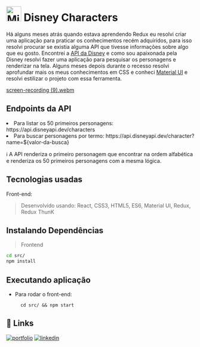 # <img src="https://i0.wp.com/www.multarte.com.br/wp-content/uploads/2019/02/mickey-mouse-logo-vector-free-download.gif?resize=696%2C698&ssl=1" alt="Mickey icon" width="40"/> Disney Characters

Há alguns meses atrás quando estava aprendendo Redux eu resolvi criar uma aplicação para praticar os conhecimentos recém adquiridos, para isso resolvi procurar se existia alguma API que tivesse informações sobre algo que eu gosto. Encontrei a [API da Disney](https://disneyapi.dev/) e como sou apaixonada pela Disney resolvi fazer uma aplicação para pesquisar os personagens e renderizar na tela. 
Alguns meses depois durante o recesso resolvi aprofundar mais os meus conhecimentos em CSS e conheci [Material UI](https://mui.com/) e resolvi estilizar o projeto com essa ferramenta. 

[screen-recording (9).webm](https://user-images.githubusercontent.com/106452876/220142532-4ddf8d3d-0cee-4c33-ad59-6a6da7658516.webm)

## Endpoints da API
<li>Para listar os 50 primeiros personagens: https://api.disneyapi.dev/characters </li>
<li>Para buscar personagens por termo: https://api.disneyapi.dev/character?name=${valor-da-busca} </li>


:information_source:  A API renderiza o primeiro personagem que encontrar na ordem alfabética e renderiza os 50 primeiros personagens com a mesma lógica. 

## Tecnologias usadas
Front-end:
> Desenvolvido usando: React, CSS3, HTML5, ES6, Material UI, Redux, Redux ThunK
  
## Instalando Dependências
> Frontend
```bash
cd src/
npm install
``` 
## Executando aplicação
* Para rodar o front-end:

  ```
    cd src/ && npm start
  ```

## 🔗 Links
[![portfolio](https://img.shields.io/badge/my_portfolio-000?style=for-the-badge&logo=ko-fi&logoColor=white)](https://joanamds.github.io/#/)
[![linkedin](https://img.shields.io/badge/linkedin-0A66C2?style=for-the-badge&logo=linkedin&logoColor=white)](https://www.linkedin.com/in/dev-joanamds/)
